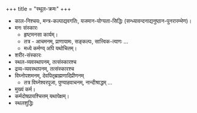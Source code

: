 +++
title = "स्थूल-क्रमः"
+++

- काल-निश्चयः, मन्त्र-कल्पाद्यवगतिः, यजमान-योग्यता-सिद्धिः (सन्ध्यावन्दनाद्यनुष्ठान-पुनरारम्भेण)।
- मनः संस्कारः
  - हृष्टमनसा कार्यम्।
  - तत्र - आचमनम्, प्राणायामः, सङ्कल्पः, सात्त्विक-त्यागः …
  - मध्ये कर्मण्य् अपि यथोचितम्।
- शरीर-संस्कारः
- स्थल-व्यवस्थापनम्, तत्संस्कारश्च
- द्रव्य-व्यवस्थापनम्, तत्संस्कारश्च
- विघ्नोपशमनम्, देवपितृब्राह्मणादिप्रीणनम्
  - तत्र विघ्नेश्वरपूजा, पुण्याहवाचनम्, नान्दीश्राद्धम् …
- मुख्यं कर्म।
- कर्मदोषप्रायश्चित्तम् यथापेक्षम्।
- स्थलशुद्धिः
